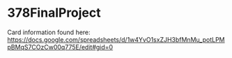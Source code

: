 # 378FinalProject

Card information found here: https://docs.google.com/spreadsheets/d/1w4YvO1sxZJH3bfMnMu_potLPMpBMqS7COzCw00q775E/edit#gid=0
